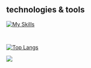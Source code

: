 ## technologies & tools

[![My Skills](https://skillicons.dev/icons?i=html,css,sass,js,ts,astro,react,jquery,vue,nextjs,webpack,vite,babel,gulp,styledcomponents,emotion,bootstrap,materialui,tailwind,pug,wordpress,jest,md,powershell,redux,vercel,netlify,vscode,firebase,git,github,docker,figma,xd,ps,ai&theme=light&perline=9)](https://skillicons.dev)

<br>

[![Top Langs](https://github-readme-stats.vercel.app/api/top-langs/?username=TaMa-97&layout=pie&langs_count=15&hide_title=true&hide_border=true&bg_color=50,ACB6E5,74EBD5)](https://github.com/anuraghazra/github-readme-stats)


![](http://github-profile-summary-cards.vercel.app/api/cards/profile-details?username=TaMa-97&theme=graywhite)
